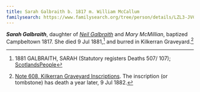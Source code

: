 ```yaml
---
title: Sarah Galbraith b. 1817 m. William McCallum
familysearch: https://www.familysearch.org/tree/person/details/LZL3-JVC
---
```

***Sarah Galbraith***, daughter of *[Neil Galbraith](galbraith-neil-1788.md)* and *Mary McMillian*, baptized Campbeltown 1817. 
She died 9 Jul 1881,[^death] and burred in Kilkerran Graveyard.[^burial]

[^death]: 1881 GALBRAITH, SARAH (Statutory registers Deaths 507/ 107); [ScotlandsPeople](https://www.scotlandspeople.gov.uk/view-image/nrs_stat_deaths/2392689)

[^burial]:  [Note 608, Kilkerran Graveyard Inscriptions](/sources/kilkerran-graveyard-inscriptions.md#608).  The inscription (or tombstone) has death 
a year later, 9 Jul 1882.
